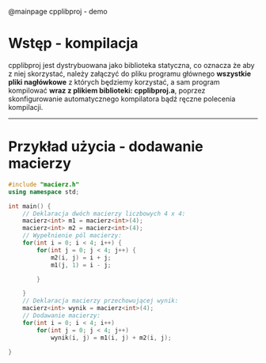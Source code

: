 @mainpage cpplibproj - demo

# Wstęp - kompilacja

cpplibproj jest dystrybuowana jako biblioteka statyczna, co oznacza że aby z niej skorzystać,
należy załączyć do pliku programu głównego **wszystkie pliki nagłówkowe** z których będziemy korzystać,
a sam program kompilować **wraz z plikiem biblioteki: cpplibproj.a**, poprzez skonfigurowanie automatycznego kompilatora bądź ręczne polecenia kompilacji.

---

# Przykład użycia - dodawanie macierzy

``` C++
#include "macierz.h"
using namespace std;

int main() {
    // Deklaracja dwóch macierzy liczbowych 4 x 4:
    macierz<int> m1 = macierz<int>(4);
    macierz<int> m2 = macierz<int>(4);
    // Wypełnienie pól macierzy:
    for(int i = 0; i < 4; i++) {
        for(int j = 0; j < 4; j++) {
            m2(i, j) = i + j;
            m1(j, 1) = i - j;

        }           

    }
    // Deklaracja macierzy przechowującej wynik:
    macierz<int> wynik = macierz<int>(4);
    // Dodawanie macierzy:
    for(int i = 0; i < 4; i++)
        for(int j = 0; j < 4; j++)
            wynik(i, j) = m1(i, j) + m2(i, j);

}

```